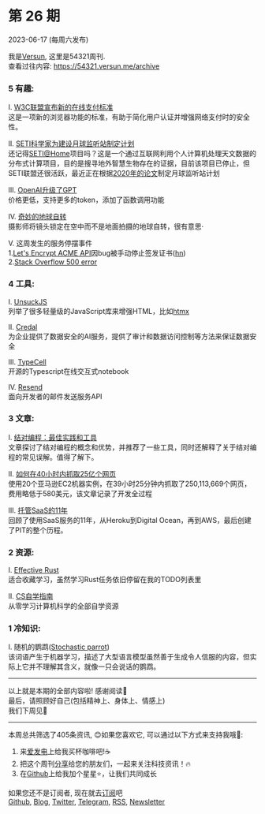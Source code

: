 # 第 26 期
2023-06-17 (每周六发布)

我是[Versun](https://notes.versun.me), 这里是54321周刊. \
查看过往内容: https://54321.versun.me/archive

### 5 有趣:
I. [W3C联盟宣布新的在线支付标准](https://www.w3.org/blog/news/archives/9948)\
	这是一项新的浏览器功能的标准，有助于简化用户认证并增强网络支付时的安全性。

II. [SETI科学家为建设月球监听站制定计划](https://www.supercluster.com/editorial/seti-scientists-to-devise-plan-for-lunar-listening-station)\
	还记得[SETI@Home](https://setiathome.berkeley.edu/)项目吗？这是一个通过互联网利用个人计算机处理天文数据的分布式计算项目，目的是搜寻地外智慧生物存在的证据，目前该项目已停止，但SETI联盟还很活跃，最近正在根据[2020年的论文](https://seti.berkeley.edu/lunarseti/)制定月球监听站计划

III. [OpenAI升级了GPT](https://openai.com/blog/function-calling-and-other-api-updates)\
	价格更低，支持更多的token，添加了函数调用功能

IV. [奇妙的地球自转](https://artuniverse.eu/gallery/190705-rotation24h)\
	摄影师将镜头锁定在空中而不是地面拍摄的地球自转，很有意思·

V. 这周发生的服务停摆事件\
	1.[Let's Encrypt ACME API](https://letsencrypt.status.io/pages/incident/55957a99e800baa4470002da/648b36899c7c1405303ea8c4)因bug被手动停止签发证书([hn](https://news.ycombinator.com/item?id=36342808))\
	2.[Stack Overflow 500 error](https://www.stackstatus.net/incidents/2e765d63-62cd-43ef-9635-74747d4fe286)

### 4 工具:
I. [UnsuckJS](https://unsuckjs.com/)\
	列举了很多轻量级的JavaScript库来增强HTML，比如[htmx](https://htmx.org)

II. [Credal](https://www.credal.ai/)\
	为企业提供了数据安全的AI服务，提供了审计和数据访问控制等方法来保证数据安全

III. [TypeCell](https://www.typecell.org/)\
	开源的Typescript在线交互式notebook

IV. [Resend](https://resend.com/)\
	面向开发者的邮件发送服务API

### 3 文章:
I. [结对编程：最佳实践和工具](https://dev.to/documatic/pair-programming-best-practices-and-tools-154j#tools-for-pair-programming)\
	文章探讨了结对编程的概念和优势，并推荐了一些工具，同时还解释了关于结对编程的常见误解。值得了解下。

II. [如何在40小时内抓取25亿个网页](https://michaelnielsen.org/ddi/how-to-crawl-a-quarter-billion-webpages-in-40-hours/)\
	使用20个亚马逊EC2机器实例，在39小时25分钟内抓取了250,113,669个网页，费用略低于580美元，该文章记录了开发全过程

III. [托管SaaS的11年](https://ghiculescu.substack.com/p/11-years-of-hosting-a-saas)\
	回顾了使用SaaS服务的11年，从Heroku到Digital Ocean，再到AWS，最后创建了PIT的整个历程。

### 2 资源:
I. [Effective Rust](https://www.lurklurk.org/effective-rust/cover.html)\
	适合收藏学习，虽然学习Rust任务依旧停留在我的TODO列表里

II. [CS自学指南](https://functionalcs.github.io/curriculum/)\
	从零学习计算机科学的全部自学资源

### 1 冷知识:
I. 随机的鹦鹉([Stochastic parrot](https://en.wikipedia.org/wiki/Stochastic_parrot))\
	该词语产生于机器学习，描述了大型语言模型虽然善于生成令人信服的内容，但实际上它并不理解其含义，就像一只会说话的鹦鹉。

---
以上就是本期的全部内容啦! 感谢阅读🥰\
最后，请照顾好自己(包括精神上、身体上、情感上)\
我们下周见👋

---
本周总共筛选了405条资讯, 😊如果您喜欢它, 可以通过以下方式来支持我哦🎉: 
1. 来[爱发电](https://afdian.net/a/versun)上给我买杯咖啡吧!☕ 
2. 把这个周刊[分享](https://54321.versun.me)给您的朋友们，一起来关注科技资讯！🔥 
3. 在[Github](https://github.com/versun/54321-Weekly)上给我加个星星⭐，让我们共同成长 

如果您还不是订阅者, 现在就去[订阅](https://54321.versun.me)吧\
[Github](https://github.com/versun/54321-Weekly), [Blog](https://notes.versun.me/), [Twitter](https://twitter.com/VersunPan), [Telegram](https://t.me/+0hAhZfrPJGo1YmI9), [RSS](https://54321.versun.me/feed), [Newsletter](https://54321.versun.me/)
